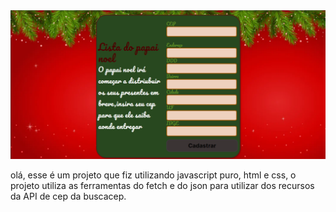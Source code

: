 <img src="img/tela.png" alt="tela">

olá, esse é um projeto que fiz utilizando javascript puro, html e css, o projeto utiliza as ferramentas do fetch e do json para utilizar dos recursos da API de cep da buscacep.